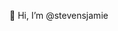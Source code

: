 👋 Hi, I’m @stevensjamie



<!---
stevensjamie/stevensjamie is a ✨ special ✨ repository because its `README.md` (this file) appears on your GitHub profile.
You can click the Preview link to take a look at your changes.
--->
